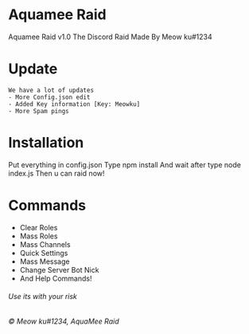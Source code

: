 # Aquamee Raid
Aquamee Raid v1.0
The Discord Raid
Made By Meow ku#1234
# Update
```
We have a lot of updates 
- More Config.json edit
- Added Key information [Key: Meowku]
- More Spam pings
```
# Installation
Put everything in config.json
Type npm install
And wait after type
node index.js
Then u can raid now!
# Commands
- Clear Roles
- Mass Roles
- Mass Channels
- Quick Settings
- Mass Message
- Change Server Bot Nick
- And Help Commands!
###### Use its with your risk
###### © Meow ku#1234, AquaMee Raid
